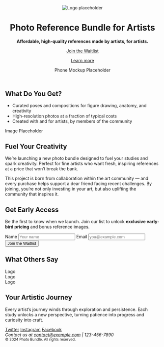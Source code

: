 <header class="hero fade-in">
  <div class="hero-text">
    <img id="logo" src="#" alt="Logo placeholder">
    <h1>Photo Reference Bundle for Artists</h1>
    <p><strong>Affordable, high-quality references made by artists, for artists.</strong></p>
    <a class="button" href="#early-access">Join the Waitlist</a>
    <p><a href="#learn-more">Learn more</a></p>
  </div>
  <div class="hero-image">Phone Mockup Placeholder</div>
</header>

<main>
  <section id="features" class="fade-in">
    <h2>What Do You Get?</h2>
    <ul>
      <li>Curated poses and compositions for figure drawing, anatomy, and creativity</li>
      <li>High-resolution photos at a fraction of typical costs</li>
      <li>Created with and for artists, by members of the community</li>
    </ul>
  </section>

  <section class="highlight fade-in">
    <div class="feature-image">Image Placeholder</div>
    <div class="feature-text">
      <h2>Fuel Your Creativity</h2>
      <p>We’re launching a new photo bundle designed to fuel your studies and spark creativity. Perfect for fine artists who want fresh, inspiring references at a price that won’t break the bank.</p>
      <p>This project is born from collaboration within the art community — and every purchase helps support a dear friend facing recent challenges. By joining, you’re not only investing in your art, but also uplifting the community that inspires it.</p>
    </div>
  </section>

  <section id="early-access" class="fade-in">
    <h2>Get Early Access</h2>
    <p>Be the first to know when we launch. Join our list to unlock <strong>exclusive early-bird pricing</strong> and bonus reference images.</p>
    <form>
      <label for="name">Name</label>
      <input id="name" type="text" placeholder="Your name" required>
      <label for="email">Email</label>
      <input id="email" type="email" placeholder="you@example.com" required>
      <button type="submit">Join the Waitlist</button>
    </form>
  </section>

  <section id="testimonials" class="fade-in">
    <h2>What Others Say</h2>
    <div class="logos">
      <div class="logo">Logo</div>
      <div class="logo">Logo</div>
      <div class="logo">Logo</div>
    </div>
  </section>

  <section id="learn-more" class="fade-in">
    <h2>Your Artistic Journey</h2>
    <p>Every artist’s journey winds through exploration and persistence. Each study unlocks a new perspective, turning patience into progress and curiosity into craft.</p>
  </section>
</main>

<footer class="fade-in">
  <div class="social-links">
    <a href="#" aria-label="Twitter">Twitter</a>
    <a href="#" aria-label="Instagram">Instagram</a>
    <a href="#" aria-label="Facebook">Facebook</a>
  </div>
  <address>
    Contact us at <a href="mailto:contact@example.com">contact@example.com</a> | 123-456-7890
  </address>
  <small>&copy; 2024 Photo Bundle. All rights reserved.</small>
</footer>
